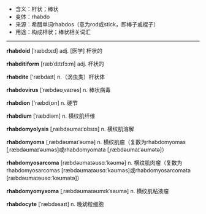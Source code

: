 - <span class="definition">含义：杆状；棒状</span>
- <span class="definition">变体：rhabdo</span>
- <span class="definition">来源：希腊单词rhabdos（意为rod或stick，即棒子或棍子）</span>
- <span class="definition">用途：构成杆状；棒状相关词汇</span>

---

<span class="vocabulary">**rhabdoid**</span> [ˈræbdɔɪd] adj. [医学] 杆状的

<span class="vocabulary">**rhabditiform**</span> [ræbˈdɪtɪfɔ:m] adj. 杆状的

<span class="vocabulary">**rhabdite**</span> ['ræbdaɪt] n.（涡虫类）杆状体

<span class="vocabulary">**rhabdovirus**</span> [ˈræbdəʊˌvaɪrəs] n. 棒状病毒

<span class="vocabulary">**rhabdion**</span> ['ræbdiˌɒn] n. 硬节

<span class="vocabulary">**rhabdium**</span> [ˈræbdiəm] n. 横纹肌纤维

<span class="vocabulary">**rhabdomyolysis**</span> [ˌræbdəʊmaɪˈɒlɪsɪs] n. 横纹肌溶解

<span class="vocabulary">**rhabdomyoma**</span> [ˌræbdəʊmaɪˈəʊmə] n. 横纹肌瘤（复数为rhabdomyomas [ˌræbdəʊmaɪˈəʊməs]或rhabdomyomata [ˌræbdəʊmaɪˈəʊmətә]）

<span class="vocabulary">**rhabdomyosarcoma**</span> [ræbdəʊmaɪəʊsɑːˈkəʊmə] n. 横纹肌肉瘤（复数为rhabdomyosarcomas [ræbdəʊmaɪəʊsɑːˈkəʊməs]或rhabdomyosarcomata [ræbdəʊmaɪəʊsɑːˈkəʊmətә]）

<span class="vocabulary">**rhabdomyomyxoma**</span> [ˌræbdəʊmaɪəʊmɪkˈsəʊmə] n. 横纹肌粘液瘤

<span class="vocabulary">**rhabdocyte**</span> [ˈræbdəsaɪt] n. 晚幼粒细胞

